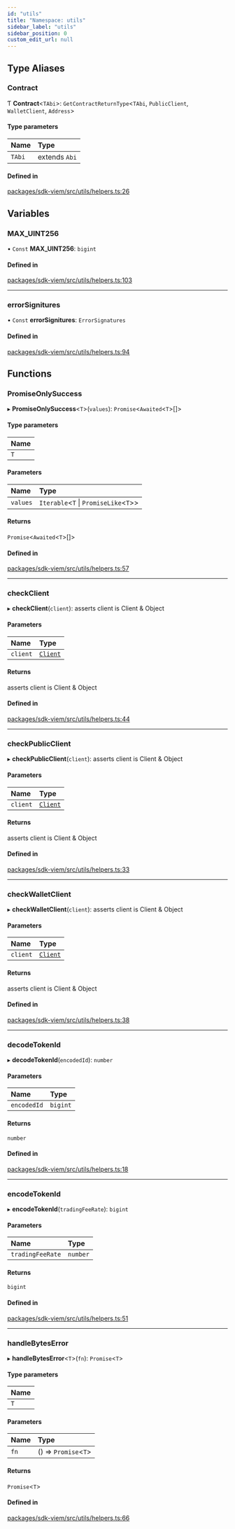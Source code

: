 ```yaml
---
id: "utils"
title: "Namespace: utils"
sidebar_label: "utils"
sidebar_position: 0
custom_edit_url: null
---
```


## Type Aliases

### Contract

Ƭ **Contract**<`TAbi`\>: `GetContractReturnType`<`TAbi`, `PublicClient`, `WalletClient`, `Address`\>

#### Type parameters

| Name | Type |
| :------ | :------ |
| `TAbi` | extends `Abi` |

#### Defined in

[packages/sdk-viem/src/utils/helpers.ts:26](https://github.com/chromatic-protocol/sdk/blob/5882a5a/packages/sdk-viem/src/utils/helpers.ts#L26)

## Variables

### MAX\_UINT256

• `Const` **MAX\_UINT256**: `bigint`

#### Defined in

[packages/sdk-viem/src/utils/helpers.ts:103](https://github.com/chromatic-protocol/sdk/blob/5882a5a/packages/sdk-viem/src/utils/helpers.ts#L103)

___

### errorSignitures

• `Const` **errorSignitures**: `ErrorSignatures`

#### Defined in

[packages/sdk-viem/src/utils/helpers.ts:94](https://github.com/chromatic-protocol/sdk/blob/5882a5a/packages/sdk-viem/src/utils/helpers.ts#L94)

## Functions

### PromiseOnlySuccess

▸ **PromiseOnlySuccess**<`T`\>(`values`): `Promise`<`Awaited`<`T`\>[]\>

#### Type parameters

| Name |
| :------ |
| `T` |

#### Parameters

| Name | Type |
| :------ | :------ |
| `values` | `Iterable`<`T` \| `PromiseLike`<`T`\>\> |

#### Returns

`Promise`<`Awaited`<`T`\>[]\>

#### Defined in

[packages/sdk-viem/src/utils/helpers.ts:57](https://github.com/chromatic-protocol/sdk/blob/5882a5a/packages/sdk-viem/src/utils/helpers.ts#L57)

___

### checkClient

▸ **checkClient**(`client`): asserts client is Client & Object

#### Parameters

| Name | Type |
| :------ | :------ |
| `client` | [`Client`](../classes/Client.md) |

#### Returns

asserts client is Client & Object

#### Defined in

[packages/sdk-viem/src/utils/helpers.ts:44](https://github.com/chromatic-protocol/sdk/blob/5882a5a/packages/sdk-viem/src/utils/helpers.ts#L44)

___

### checkPublicClient

▸ **checkPublicClient**(`client`): asserts client is Client & Object

#### Parameters

| Name | Type |
| :------ | :------ |
| `client` | [`Client`](../classes/Client.md) |

#### Returns

asserts client is Client & Object

#### Defined in

[packages/sdk-viem/src/utils/helpers.ts:33](https://github.com/chromatic-protocol/sdk/blob/5882a5a/packages/sdk-viem/src/utils/helpers.ts#L33)

___

### checkWalletClient

▸ **checkWalletClient**(`client`): asserts client is Client & Object

#### Parameters

| Name | Type |
| :------ | :------ |
| `client` | [`Client`](../classes/Client.md) |

#### Returns

asserts client is Client & Object

#### Defined in

[packages/sdk-viem/src/utils/helpers.ts:38](https://github.com/chromatic-protocol/sdk/blob/5882a5a/packages/sdk-viem/src/utils/helpers.ts#L38)

___

### decodeTokenId

▸ **decodeTokenId**(`encodedId`): `number`

#### Parameters

| Name | Type |
| :------ | :------ |
| `encodedId` | `bigint` |

#### Returns

`number`

#### Defined in

[packages/sdk-viem/src/utils/helpers.ts:18](https://github.com/chromatic-protocol/sdk/blob/5882a5a/packages/sdk-viem/src/utils/helpers.ts#L18)

___

### encodeTokenId

▸ **encodeTokenId**(`tradingFeeRate`): `bigint`

#### Parameters

| Name | Type |
| :------ | :------ |
| `tradingFeeRate` | `number` |

#### Returns

`bigint`

#### Defined in

[packages/sdk-viem/src/utils/helpers.ts:51](https://github.com/chromatic-protocol/sdk/blob/5882a5a/packages/sdk-viem/src/utils/helpers.ts#L51)

___

### handleBytesError

▸ **handleBytesError**<`T`\>(`fn`): `Promise`<`T`\>

#### Type parameters

| Name |
| :------ |
| `T` |

#### Parameters

| Name | Type |
| :------ | :------ |
| `fn` | () => `Promise`<`T`\> |

#### Returns

`Promise`<`T`\>

#### Defined in

[packages/sdk-viem/src/utils/helpers.ts:66](https://github.com/chromatic-protocol/sdk/blob/5882a5a/packages/sdk-viem/src/utils/helpers.ts#L66)
